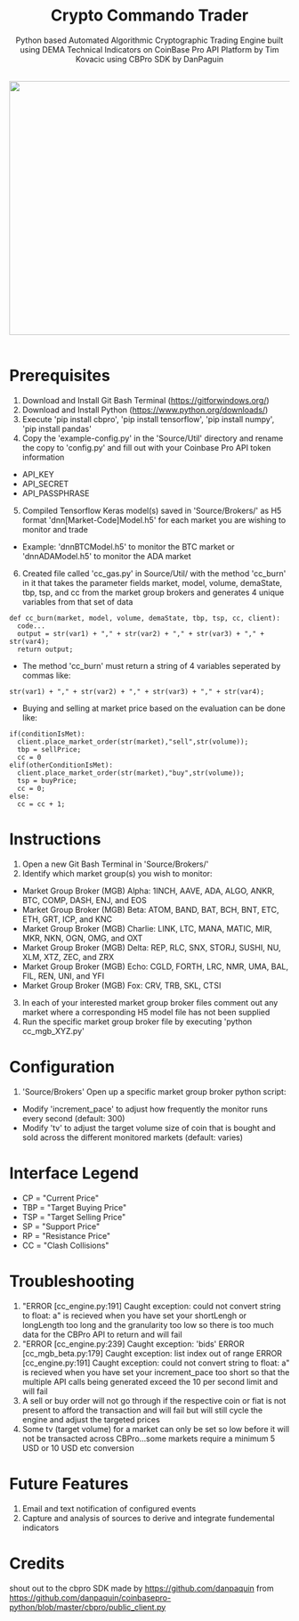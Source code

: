 <div align="center">
  <h1>Crypto Commando Trader</h1>
  <p>Python based Automated Algorithmic Cryptographic Trading Engine built using DEMA Technical Indicators on CoinBase Pro API Platform by Tim Kovacic using CBPro SDK by DanPaguin</p><br>
  <img width="560" height="456" src="https://static.wixstatic.com/media/c11e26_98214627f32540f7939870093be0a03b~mv2.png/v1/fill/w_560,h_456,al_c,q_85,usm_0.66_1.00_0.01/vectorstock_19626918_edited.webp">
</div>
<br>

# Prerequisites
1) Download and Install Git Bash Terminal (https://gitforwindows.org/)
2) Download and Install Python (https://www.python.org/downloads/)
3) Execute 'pip install cbpro', 'pip install tensorflow', 'pip install numpy', 'pip install pandas'
4) Copy the 'example-config.py' in the 'Source/Util' directory and rename the copy to 'config.py' and fill out with your Coinbase Pro API token information
- API_KEY
- API_SECRET
- API_PASSPHRASE
5) Compiled Tensorflow Keras model(s) saved in 'Source/Brokers/' as H5 format 'dnn[Market-Code]Model.h5' for each market you are wishing to monitor and trade
- Example: 'dnnBTCModel.h5' to monitor the BTC market or 'dnnADAModel.h5' to monitor the ADA market
6) Created file called 'cc_gas.py' in Source/Util/ with the method 'cc_burn' in it that takes the parameter fields market, model, volume, demaState, tbp, tsp, and cc from the market group brokers and generates 4 unique variables from that set of data
```
def cc_burn(market, model, volume, demaState, tbp, tsp, cc, client):
  code...
  output = str(var1) + "," + str(var2) + "," + str(var3) + "," + str(var4);
  return output;
```
- The method 'cc_burn' must return a string of 4 variables seperated by commas like:
```
str(var1) + "," + str(var2) + "," + str(var3) + "," + str(var4);
```
- Buying and selling at market price based on the evaluation can be done like:
```
if(conditionIsMet):
  client.place_market_order(str(market),"sell",str(volume));
  tbp = sellPrice;
  cc = 0
elif(otherConditionIsMet):
  client.place_market_order(str(market),"buy",str(volume));
  tsp = buyPrice;
  cc = 0;
else:
  cc = cc + 1;
```

# Instructions
 1) Open a new Git Bash Terminal in 'Source/Brokers/'
 2) Identify which market group(s) you wish to monitor:
 - Market Group Broker (MGB) Alpha: 1INCH, AAVE, ADA, ALGO, ANKR, BTC, COMP, DASH, ENJ, and EOS
 - Market Group Broker (MGB) Beta: ATOM, BAND, BAT, BCH, BNT, ETC, ETH, GRT, ICP, and KNC
 - Market Group Broker (MGB) Charlie: LINK, LTC, MANA, MATIC, MIR, MKR, NKN, OGN, OMG, and OXT
 - Market Group Broker (MGB) Delta: REP, RLC, SNX, STORJ, SUSHI, NU, XLM, XTZ, ZEC, and ZRX
 - Market Group Broker (MGB) Echo: CGLD, FORTH, LRC, NMR, UMA, BAL, FIL, REN, UNI, and YFI
 - Market Group Broker (MGB) Fox: CRV, TRB, SKL, CTSI
 3) In each of your interested market group broker files comment out any market where a corresponding H5 model file has not been supplied
 4) Run the specific market group broker file by executing 'python cc_mgb_XYZ.py'
 
 # Configuration
 1) 'Source/Brokers' Open up a specific market group broker python script:
 - Modify 'increment_pace' to adjust how frequently the monitor runs every second (default: 300)
 - Modify 'tv' to adjust the target volume size of coin that is bought and sold across the different monitored markets (default: varies)
 
 # Interface Legend
 - CP = "Current Price"
 - TBP = "Target Buying Price"
 - TSP = "Target Selling Price"
 - SP = "Support Price"
 - RP = "Resistance Price"
 - CC = "Clash Collisions"

 # Troubleshooting
 1) "ERROR [cc_engine.py:191] Caught exception: could not convert string to float: a" is recieved when you have set your shortLengh or longLength too long and the granularity too low so there is too much data for the CBPro API to return and will fail
 2) "ERROR [cc_engine.py:239] Caught exception: 'bids' ERROR [cc_mgb_beta.py:179] Caught exception: list index out of range ERROR [cc_engine.py:191] Caught exception: could not convert string to float: a" is recieved when you have set your increment_pace too short so that the multiple API calls being generated exceed the 10 per second limit and will fail
 3) A sell or buy order will not go through if the respective coin or fiat is not present to afford the transaction and will fail but will still cycle the engine and adjust the targeted prices
 4) Some tv (target volume) for a market can only be set so low before it will not be transacted across CBPro...some markets require a minimum 5 USD or 10 USD etc conversion

 # Future Features
 1) Email and text notification of configured events
 2) Capture and analysis of sources to derive and integrate fundemental indicators
 
 # Credits
 shout out to the cbpro SDK made by https://github.com/danpaquin from https://github.com/danpaquin/coinbasepro-python/blob/master/cbpro/public_client.py
